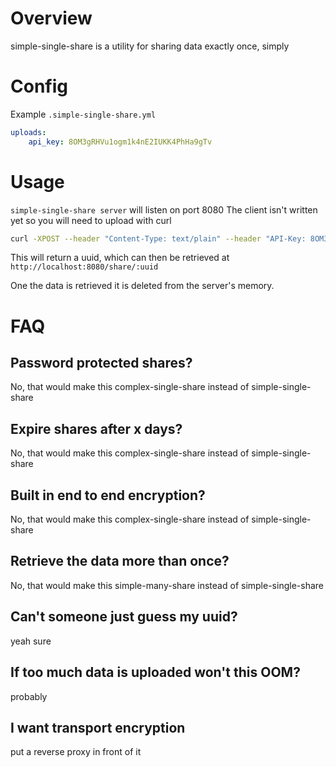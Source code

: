 # Overview
simple-single-share is a utility for sharing data exactly once, simply

# Config
Example `.simple-single-share.yml`
```yaml
uploads:
    api_key: 8OM3gRHVu1ogm1k4nE2IUKK4PhHa9gTv
```

# Usage
`simple-single-share server` will listen on port 8080
The client isn't written yet so you will need to upload with curl

```sh
curl -XPOST --header "Content-Type: text/plain" --header "API-Key: 8OM3gRHVu1ogm1k4nE2IUKK4PhHa9gTv" --data "Hello World" http://localhost:8080/share
```

This will return a uuid, which can then be retrieved at `http://localhost:8080/share/:uuid`

One the data is retrieved it is deleted from the server's memory.

# FAQ
## Password protected shares?
No, that would make this complex-single-share instead of simple-single-share

## Expire shares after x days?
No, that would make this complex-single-share instead of simple-single-share

## Built in end to end encryption?
No, that would make this complex-single-share instead of simple-single-share

## Retrieve the data more than once?
No, that would make this simple-many-share instead of simple-single-share

## Can't someone just guess my uuid?
yeah sure

## If too much data is uploaded won't this OOM?
probably

## I want transport encryption
put a reverse proxy in front of it
